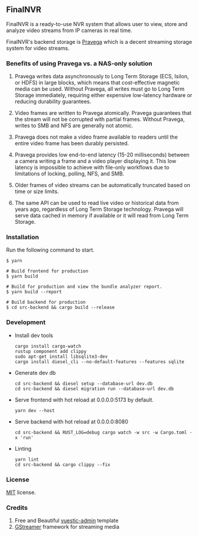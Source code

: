 ## FinalNVR

FinalNVR is a ready-to-use NVR system that allows user to view, store and analyze video streams from IP cameras in real time.

FinalNVR's backend storage is [Pravega](https://github.com/pravega/pravega) which is a decent streaming storage system for video streams.

### Benefits of using Pravega vs. a NAS-only solution

1. Pravega writes data asynchronously to Long Term Storage (ECS, Isilon, or HDFS) in large blocks, which means that cost-effective magnetic media can be used. Without Pravega, all writes must go to Long Term Storage immediately, requiring either expensive low-latency hardware or reducing durability guarantees.

2. Video frames are written to Pravega atomically. Pravega guarantees that the stream will not be corrupted with partial frames. Without Pravega, writes to SMB and NFS are generally not atomic.

3. Pravega does not make a video frame available to readers until the entire video frame has been durably persisted.

4. Pravega provides low end-to-end latency (15-20 milliseconds) between a camera writing a frame and a video player displaying it. This low latency is impossible to achieve with file-only workflows due to limitations of locking, polling, NFS, and SMB.

5. Older frames of video streams can be automatically truncated based on time or size limits.

6. The same API can be used to read live video or historical data from years ago, regardless of Long Term Storage technology. Pravega will serve data cached in memory if available or it will read from Long Term Storage.

### Installation

Run the following command to start.

```
$ yarn

# Build frontend for production
$ yarn build

# Build for production and view the bundle analyzer report.
$ yarn build --report

# Build backend for production
$ cd src-backend && cargo build --release
```

### Development

-   Install dev tools

    ```
    cargo install cargo-watch
    rustup component add clippy
    sudo apt-get install libsqlite3-dev
    cargo install diesel_cli --no-default-features --features sqlite
    ```

-   Generate dev db

    ```
    cd src-backend && diesel setup --database-url dev.db
    cd src-backend && diesel migration run --database-url dev.db
    ```

-   Serve frontend with hot reload at 0.0.0.0:5173 by default.

    ```
    yarn dev --host
    ```

-   Serve backend with hot reload at 0.0.0.0:8080

    ```
    cd src-backend && RUST_LOG=debug cargo watch -w src -w Cargo.toml -x 'run'
    ```

-   Linting
    ```
    yarn lint
    cd src-backend && cargo clippy --fix
    ```

### License

[MIT](https://github.com/epicmaxco/vuestic-admin/blob/master/LICENSE) license.

### Credits

1. Free and Beautiful [vuestic-admin](https://github.com/epicmaxco/vuestic-admin) template
2. [GStreamer](https://gitlab.freedesktop.org/gstreamer/gstreamer) framework for streaming media
